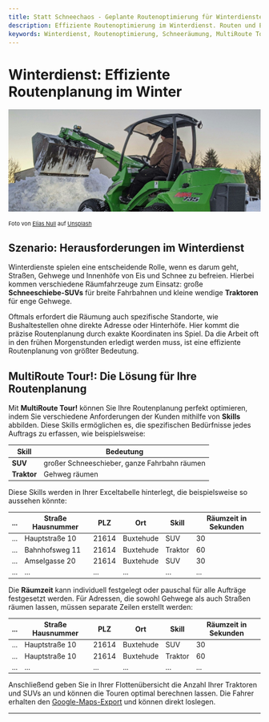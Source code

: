```yaml
---
title: Statt Schneechaos - Geplante Routenoptimierung für Winterdienste
description: Effiziente Routenoptimierung im Winterdienst. Routen und Einsätze für Winterdienste, Gartenlandschaftsbauer und alle, die draußen planen.
keywords: Winterdienst, Routenoptimierung, Schneeräumung, MultiRoute Tour, Traktor, Schneeschieber, Tourenplanung, Winterdienste Software
---
```


# Winterdienst: Effiziente Routenplanung im Winter

![Routenplanung für Winterdienste](assets/snow.jpg "Routenplanung für Winterdienste")

<div style="font-size: 11px">Foto von <a href="https://unsplash.com/de/@eliasnull?utm_content=creditCopyText&utm_medium=referral&utm_source=unsplash">Elias Null</a> auf <a href="https://unsplash.com/de/fotos/gruner-und-schwarzer-john-deere-fahrt-mit-rasenmahern-auf-schneebedecktem-boden-tagsuber-Pz2x7wzV0jM?utm_content=creditCopyText&utm_medium=referral&utm_source=unsplash">Unsplash</a></div>

## Szenario: Herausforderungen im Winterdienst

Winterdienste spielen eine entscheidende Rolle, wenn es darum geht, Straßen, Gehwege und Innenhöfe von Eis und Schnee zu befreien. Hierbei kommen verschiedene Räumfahrzeuge zum Einsatz: große **Schneeschiebe-SUVs** für breite Fahrbahnen und kleine wendige **Traktoren** für enge Gehwege.

Oftmals erfordert die Räumung auch spezifische Standorte, wie Bushaltestellen ohne direkte Adresse oder Hinterhöfe. Hier kommt die präzise Routenplanung durch exakte Koordinaten ins Spiel. Da die Arbeit oft in den frühen Morgenstunden erledigt werden muss, ist eine effiziente Routenplanung von größter Bedeutung.

## MultiRoute Tour!: Die Lösung für Ihre Routenplanung

Mit **MultiRoute Tour!** können Sie Ihre Routenplanung perfekt optimieren, indem Sie verschiedene Anforderungen der Kunden mithilfe von **Skills** abbilden. Diese Skills ermöglichen es, die spezifischen Bedürfnisse jedes Auftrags zu erfassen, wie beispielsweise:

| Skill   | Bedeutung                                                 |
|---------|------------------------------------------------------------|
| **SUV** | großer Schneeschieber, ganze Fahrbahn räumen              |
| **Traktor** | Gehweg räumen                                           |

Diese Skills werden in Ihrer Exceltabelle hinterlegt, die beispielsweise so aussehen könnte:

|...|Straße Hausnummer|PLZ|Ort|Skill|Räumzeit in Sekunden|
|---|-----------------|---|---|-----|-------------------|
|...|Hauptstraße 10|21614|Buxtehude|SUV|30|
|...|Bahnhofsweg 11|21614|Buxtehude|Traktor|60|
|...|Amselgasse 20|21614|Buxtehude|SUV|30|
|...|...|...|...|...|...|

Die **Räumzeit** kann individuell festgelegt oder pauschal für alle Aufträge festgesetzt werden. Für Adressen, die sowohl Gehwege als auch Straßen räumen lassen, müssen separate Zeilen erstellt werden:

|...|Straße Hausnummer|PLZ|Ort|Skill|Räumzeit in Sekunden|
|---|-----------------|---|---|-----|-------------------|
|...|Hauptstraße 10|21614|Buxtehude|SUV|30|
|...|Hauptstraße 10|21614|Buxtehude|Traktor|60|
|...|...|...|...|...|...|

Anschließend geben Sie in Ihrer Flottenübersicht die Anzahl Ihrer Traktoren und SUVs an und können die Touren optimal berechnen lassen. Die Fahrer erhalten den [Google-Maps-Export](../tour/#tour-exportieren) und können direkt loslegen.

---

